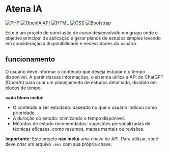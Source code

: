 # Atena IA
[![PHP](https://img.shields.io/badge/PHP-purple)]()
[![OpenIA API](https://img.shields.io/badge/OpenIA--API-black)]()
[![HTML](https://img.shields.io/badge/HTML-orange)]()
[![CSS](https://img.shields.io/badge/CSS-blue)]()
[![Bootstrap](https://img.shields.io/badge/Bootstrap-purple)]()

Este é um projeto de conclusão de curso desenvolvido em grupo onde o objetivo principal da aplicação é gerar planos de estudos simples levando em consideração a disponibilidade e necessidades do usuário.

## funcionamento
O usuário deve informar o conteudo que deseja estudar e o tempo disponível. A partir dessas informações, o sistema utiliza a API do ChatGPT (OpenAI) para criar um planejamento de estudos detalhado, dividido em blocos de tempo.

**cada bloco inclui:**
- O conteúdo a ser estudado: baseado no que o usuário indicou como prioridade.
- A duração do estudo: otimizando o tempo disponível.
- Métodos de estudo recomendados: sugestões personalizadas de técnicas eficazes, como resumos, mapas mentais ou revisões.

**Importante:** Este projeto **não inclui** uma chave de API. Para utilizar, você deve criar um arquivo `.env` com sua própria chave.
